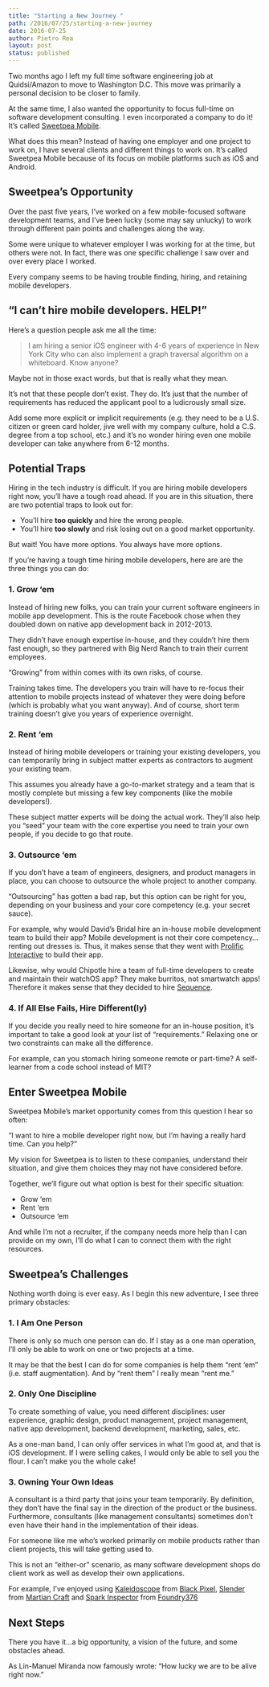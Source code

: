 ```yaml
---
title: "Starting a New Journey "
path: /2016/07/25/starting-a-new-journey
date: 2016-07-25
author: Pietro Rea
layout: post
status: published
---
```


Two months ago I left my full time software engineering job at Quidsi/Amazon to move to Washington D.C. This move was primarily a personal decision to be closer to family.

At the same time, I also wanted the opportunity to focus full-time on software development consulting. I even incorporated a company to do it! It’s called [Sweetpea Mobile][1].

What does this mean? Instead of having one employer and one project to work on, I have several clients and different things to work on. It’s called Sweetpea Mobile because of its focus on mobile platforms such as iOS and Android.

## Sweetpea’s Opportunity

Over the past five years, I’ve worked on a few mobile-focused software development teams, and I’ve been lucky (some may say unlucky) to work through different pain points and challenges along the way.

Some were unique to whatever employer I was working for at the time, but others were not. In fact, there was one specific challenge I saw over and over every place I worked.

Every company seems to be having trouble finding, hiring, and retaining mobile developers.

## “I can’t hire mobile developers. HELP!”

Here’s a question people ask me all the time:

> I am hiring a senior iOS engineer with 4-6 years of experience in New York City who can also implement a graph traversal algorithm on a whiteboard. Know anyone?

Maybe not in those exact words, but that is really what they mean.

It’s not that these people don’t exist. They do. It’s just that the number of requirements has reduced the applicant pool to a ludicrously small size.

Add some more explicit or implicit requirements (e.g. they need to be a U.S. citizen or green card holder, jive well with my company culture, hold a C.S. degree from a top school, etc.) and it’s no wonder hiring even one mobile developer can take anywhere from 6-12 months.

## Potential Traps

Hiring in the tech industry is difficult. If you are hiring mobile developers right now, you’ll have a tough road ahead. If you are in this situation, there are two potential traps to look out for:

- You’ll hire **too quickly** and hire the wrong people.
- You’ll hire **too slowly** and risk losing out on a good market opportunity.

But wait! You have more options. You always have more options.

If you’re having a tough time hiring mobile developers, here are are the three things you can do:

### 1. Grow ‘em

Instead of hiring new folks, you can train your current software engineers in mobile app development. This is the route Facebook chose when they doubled down on native app development back in 2012-2013.

They didn’t have enough expertise in-house, and they couldn’t hire them fast enough, so they partnered with Big Nerd Ranch to train their current employees.

“Growing” from within comes with its own risks, of course.

Training takes time. The developers you train will have to re-focus their attention to mobile projects instead of whatever they were doing before (which is probably what you want anyway). And of course, short term training doesn’t give you years of experience overnight.

### 2. Rent ‘em

Instead of hiring mobile developers or training your existing developers, you can temporarily bring in subject matter experts as contractors to augment your existing team.

This assumes you already have a go-to-market strategy and a team that is mostly complete but missing a few key components (like the mobile developers!).

These subject matter experts will be doing the actual work. They’ll also help you “seed” your team with the core expertise you need to train your own people, if you decide to go that route.

### 3. Outsource ‘em

If you don’t have a team of engineers, designers, and product managers in place, you can choose to outsource the whole project to another company.

“Outsourcing” has gotten a bad rap, but this option can be right for you, depending on your business and your core competency (e.g. your secret sauce).

For example, why would David’s Bridal hire an in-house mobile development team to build their app? Mobile development is not their core competency…renting out dresses is. Thus, it makes sense that they went with [Prolific Interactive][2] to build their app.

Likewise, why would Chipotle hire a team of full-time developers to create and maintain their watchOS app? They make burritos, not smartwatch apps! Therefore it makes sense that they decided to hire [Sequence][3].

### 4. If All Else Fails, Hire Different(ly)

If you decide you really need to hire someone for an in-house position, it’s important to take a good look at your list of “requirements.” Relaxing one or two constraints can make all the difference.

For example, can you stomach hiring someone remote or part-time? A self-learner from a code school instead of MIT?

## Enter Sweetpea Mobile

Sweetpea Mobile’s market opportunity comes from this question I hear so often:

“I want to hire a mobile developer right now, but I’m having a really hard time. Can you help?”

My vision for Sweetpea is to listen to these companies, understand their situation, and give them choices they may not have considered before.

Together, we’ll figure out what option is best for their specific situation:

- Grow ‘em
- Rent ‘em
- Outsource ‘em
  
And while I’m not a recruiter, if the company needs more help than I can provide on my own, I’ll do what I can to connect them with the right resources.

## Sweetpea’s Challenges

Nothing worth doing is ever easy. As I begin this new adventure, I see three primary obstacles:

### 1. I Am One Person

There is only so much one person can do. If I stay as a one man operation, I’ll only be able to work on one or two projects at a time.

It may be that the best I can do for some companies is help them “rent ‘em” (i.e. staff augmentation). And by “rent them” I really mean “rent me.”

### 2. Only One Discipline

To create something of value, you need different disciplines: user experience, graphic design, product management, project management, native app development, backend development, marketing, sales, etc.

As a one-man band, I can only offer services in what I’m good at, and that is iOS development. If I were selling cakes, I would only be able to sell you the flour. I can’t make you the whole cake!

### 3. Owning Your Own Ideas

A consultant is a third party that joins your team temporarily. By definition, they don’t have the final say in the direction of the product or the business. Furthermore, consultants (like management consultants) sometimes don’t even have their hand in the implementation of their ideas.

For someone like me who’s worked primarily on mobile products rather than client projects, this will take getting used to.

This is not an “either-or” scenario, as many software development shops do client work as well as develop their own applications.

For example, I’ve enjoyed using [Kaleidoscope][4] from [Black Pixel][5], [Slender][6] from [Martian Craft][7] and [Spark Inspector][8] from [Foundry376][9]

## Next Steps
There you have it…a big opportunity, a vision of the future, and some obstacles ahead.

As Lin-Manuel Miranda now famously wrote: “How lucky we are to be alive right now.”

[1]:	https://www.sweetpeamobile.com
[2]:	https://www.prolificinteractive.com/
[3]:	http://sequence.com/
[4]:	https://www.kaleidoscopeapp.com/
[5]:	https://blackpixel.com/
[6]:	http://martiancraft.com/products
[7]:	https://blackpixel.com/
[8]:	http://sparkinspector.com/
[9]:	https://www.foundry376.com/